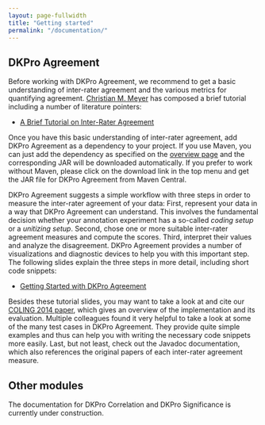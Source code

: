 ```yaml
---
layout: page-fullwidth
title: "Getting started"
permalink: "/documentation/"
---
```


DKPro Agreement
---------------

Before working with DKPro Agreement, we recommend to get a basic understanding of inter-rater agreement and the various metrics for quantifying agreement. [Christian M. Meyer](http://www.ukp.tu-darmstadt.de/people/meyer) has composed a brief tutorial including a number of literature pointers:

* [A Brief Tutorial on Inter-Rater Agreement](/dkpro-statistics/inter-rater-agreement-tutorial.pdf)

Once you have this basic understanding of inter-rater agreement, add DKPro Agreement as a dependency to your project. If you use Maven, you can just add the dependency as specified on the [overview page](/dkpro-statistics/) and the corresponding JAR will be downloaded automatically. If you prefer to work without Maven, please click on the download link in the top menu and get the JAR file for DKPro Agreement from Maven Central.

DKPro Agreement suggests a simple workflow with three steps in order to measure the inter-rater agreement of your data: First, represent your data in a way that DKPro Agreement can understand. This involves the fundamental decision whether your annotation experiment has a so-called *coding setup* or a *unitizing setup*. Second, chose one or more suitable inter-rater agreement measures and compute the scores. Third, interpret their values and analyze the disagreement. DKPro Agreement provides a number of visualizations and diagnostic devices to help you with this important step. The following slides explain the three steps in more detail, including short code snippets:

* [Getting Started with DKPro Agreement](/dkpro-statistics/dkpro-agreement-tutorial.pdf)

Besides these tutorial slides, you may want to take a look at and cite our [COLING 2014 paper](http://anthology.aclweb.org/C/C14/C14-2023.pdf), which gives an overview of the implementation and its evaluation. Multiple colleagues found it very helpful to take a look at some of the many test cases in DKPro Agreement. They provide quite simple examples and thus can help you with writing the necessary code snippets more easily. Last, but not least, check out the Javadoc documentation, which also references the original papers of each inter-rater agreement measure.


Other modules
-------------

The documentation for DKPro Correlation and DKPro Significance is currently under construction.
